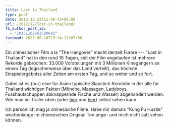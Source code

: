 ```yaml
---
title: Lost in Thailand
type: post
date: 2012-12-23T11:48:43+00:00
url: /2012/12/lost-in-thailand/
fb_author_post_id:
  - "10151182662590642"
lastmod: 2023-09-10T19:14:12+07:00
---
```

<div class="media video">
</div>

Ein chinesischer Film a la "The Hangover" macht derzeit Furore --- "Lost in Thailand" hat in den rund 10 Tagen, seit der Film angelaufen ist mehrere Rekorde gebrochen: 33.000 Vorstellungen mit 3 Millionen Kinogängern an einem Tag (logischerweise über das Land verteilt), das höchste Einspielergebniss aller Zeiten am ersten Tag, und so weiter und so fort.

Dabei ist es (nur) eine für Asien typische Slapstick-Komödie in der alle für Thailand wichtigen Fakten (Mönche, Massagen, Ladyboys, Fusshautschuppen abknappernde Fische und Wasser) abgehandelt werden. Wie man im Trailer oben (oder [hier][1] und [hier][2]) selbst sehen kann.

Ich persönlich mag ja chinesische Filme. Habe mir damals "Kung Fu Hustle" wochenlange im chinesischen Original Ton ange- und mich nicht satt sehen können.

 [1]: http://www.youtube.com/watch?v=_MF8TtZBbK0
 [2]: http://www.youtube.com/watch?v=kmXXhrSMoMg&feature=endscreen
